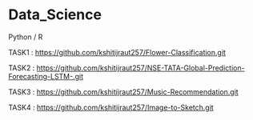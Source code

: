 # Data_Science
Python / R

TASK1 : https://github.com/kshitijraut257/Flower-Classification.git

TASK2 : https://github.com/kshitijraut257/NSE-TATA-Global-Prediction-Forecasting-LSTM-.git

TASK3 : https://github.com/kshitijraut257/Music-Recommendation.git

TASK4 : https://github.com/kshitijraut257/Image-to-Sketch.git
